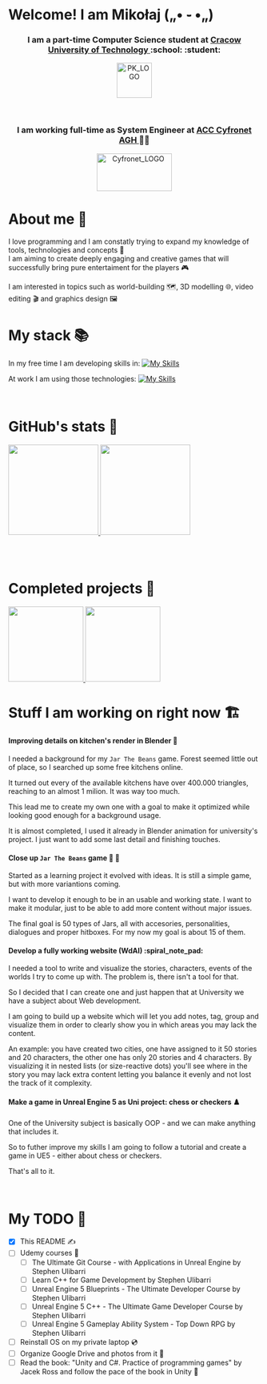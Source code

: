 # Welcome! I am Mikołaj („• ֊ •„)	

<h3 align="center">
  I am a part-time Computer Science student at 
  <a href="https://en.wikipedia.org/wiki/Tadeusz_Ko%C5%9Bciuszko_Krak%C3%B3w_University_of_Technology">
    Cracow University of Technology
  </a> :school: :student:
</h3>
<p align="center">
  <a href="https://en.wikipedia.org/wiki/Tadeusz_Ko%C5%9Bciuszko_Krak%C3%B3w_University_of_Technology">
    <img width="70" height="70" alt="PK_LOGO" src="https://github.com/user-attachments/assets/c5619be3-c3cc-45f1-a5f2-e4ff9bf2c20f" />
  </a>
</p>
</br>
<h3 align="center">
  I am working full-time as System Engineer at
  <a href="https://www.cyfronet.pl/en/4421,main.html">
    ACC Cyfronet AGH
  </a> 🧑‍💻
</h3>
<p align="center">
  <a href="https://www.cyfronet.pl/en/4421,main.html">
    <img width="150" height="75" alt="Cyfronet_LOGO" src="https://github.com/user-attachments/assets/21ef8baa-98df-4808-b0b8-85d2dc5ce6d3" />
  </a>
</p>


# About me :mage:

I love programming and I am constatly trying to expand my knowledge of tools, technologies and concepts :microscope:  
I am aiming to create deeply engaging and creative games that will successfully bring pure entertaiment for the players :video_game:

I am interested in topics such as world-building :world_map:, 3D modelling :globe_with_meridians:, video editing :clapper: and graphics design :framed_picture:


# My stack :books:

In my free time I am developing skills in:
[![My Skills](https://skillicons.dev/icons?i=unreal,blender,ps,cpp,vim,visualstudio,git,github,java,unity,cs,mysql,html,css)](https://skillicons.dev)

At work I am using those technologies:
[![My Skills](https://skillicons.dev/icons?i=linux,redhat,git,gitlab,vim,bash,ansible,vscode,py,obsidian,postgres,docker,elasticsearch)](https://skillicons.dev)

</br>

# GitHub's stats :scroll:


<a href="https://github.com/Hiroten31">
  <img height="180" src="https://github-readme-stats.vercel.app/api?username=Hiroten31&theme=aura_dark&show_icons=true&include_all_commits=true"/>
  <img height="180" src="https://github-readme-stats.vercel.app/api/top-langs/?username=Hiroten31&layout=donut&theme=aura_dark"/>
</a>

<br/><br/>

# Completed projects :clinking_glasses:

<a>
  <a href="https://github.com/Hiroten31/OOP-Library">
    <img height="150" src="https://github-readme-stats.vercel.app/api/pin/?username=Hiroten31&repo=OOP-Library&theme=aura_dark&show_icons=true?"/>
  </a>
  <a href="https://github.com/Hiroten31/MemoryGame">
    <img height="150" src="https://github-readme-stats.vercel.app/api/pin/?username=Hiroten31&repo=MemoryGame&theme=aura_dark&show_icons=true?"/>
  </a>
</a>  

<br/>

# Stuff I am working on right now :building_construction:

#### Improving details on kitchen's render in Blender :fried_egg:
I needed a background for my `Jar The Beans` game. Forest seemed little out of place, so I searched up some free kitchens online.

It turned out every of the available kitchens have over 400.000 triangles, reaching to an almost 1 milion. It was way too much.

This lead me to create my own one with a goal to make it optimized while looking good enough for a background usage.

It is almost completed, I used it already in Blender animation for university's project. I just want to add some last detail and finishing touches.


#### Close up `Jar The Beans` game :beans: :jar:
Started as a learning project it evolved with ideas. It is still a simple game, but with more variantions coming.

I want to develop it enough to be in an usable and working state. I want to make it modular, just to be able to add more content without major issues.

The final goal is 50 types of Jars, all with accesories, personalities, dialogues and proper hitboxes. 
For my now my goal is about 15 of them.


#### Develop a fully working website (WdAI) :spiral_note_pad:
I needed a tool to write and visualize the stories, characters, events of the worlds I try to come up with. The problem is, there isn't a tool for that.

So I decided that I can create one and just happen that at University we have a subject about Web development.

I am going to build up a website which will let you add notes, tag, group and visualize them in order to clearly show you in which areas you may lack the content.

An example: you have created two cities, one have assigned to it 50 stories and 20 characters, the other one has only 20 stories and 4 characters. By visualizing it in nested lists (or size-reactive dots) you'll see where in the story you may lack extra content letting you balance it evenly and not lost the track of it complexity.


#### Make a game in Unreal Engine 5 as Uni project: chess or checkers :chess_pawn:
One of the University subject is basically OOP - and we can make anything that includes it.

So to futher improve my skills I am going to follow a tutorial and create a game in UE5 - either about chess or checkers.

That's all to it.

<br/>


# My TODO :memo:

- [x] This README :writing_hand:
- [ ] Udemy courses :blue_book:
    - [ ] The Ultimate Git Course - with Applications in Unreal Engine by Stephen Ulibarri
    - [ ] Learn C++ for Game Development by Stephen Ulibarri
    - [ ] Unreal Engine 5 Blueprints - The Ultimate Developer Course by Stephen Ulibarri
    - [ ] Unreal Engine 5 C++ - The Ultimate Game Developer Course by Stephen Ulibarri
    - [ ] Unreal Engine 5 Gameplay Ability System - Top Down RPG by Stephen Ulibarri
- [ ] Reinstall OS on my private laptop :cd:
- [ ] Organize Google Drive and photos from it :floppy_disk:
- [ ] Read the book: "Unity and C#. Practice of programming games" by Jacek Ross and follow the pace of the book in Unity :book:
